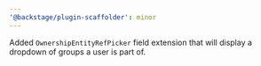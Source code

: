 ```yaml
---
'@backstage/plugin-scaffolder': minor
---
```


Added `OwnershipEntityRefPicker` field extension that will display a dropdown of groups a user is part of.

